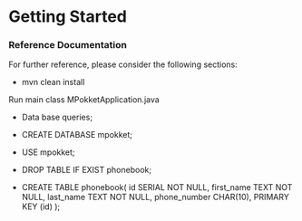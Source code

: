 # Getting Started

### Reference Documentation
For further reference, please consider the following sections:

* mvn clean install

Run main class MPokketApplication.java

* Data base queries;

* CREATE DATABASE mpokket;
* USE mpokket;
* DROP TABLE IF EXIST phonebook;

* CREATE TABLE phonebook(
  id  SERIAL NOT NULL,
  first_name           TEXT    NOT NULL,
  last_name            TEXT     NOT NULL,
  phone_number        CHAR(10),
  PRIMARY KEY (id)
  );


